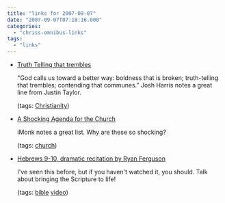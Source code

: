 ```yaml
---
title: "links for 2007-09-07"
date: "2007-09-07T07:18:16.000"
categories: 
  - "chriss-omnibus-links"
tags: 
  - "links"
---
```


- [Truth Telling that trembles](http://www.joshharris.com/2007/09/truthtelling_that_trembles_1.php)
    
    "God calls us toward a better way: boldness that is broken; truth-telling that trembles; contending that communes." Josh Harris notes a great line from Justin Taylor.
    
    (tags: [Christianity](http://del.icio.us/hubbsc/Christianity))
    
- [A Shocking Agenda for the Church](http://www.internetmonk.com/archive/a-shocking-agenda-for-the-church)
    
    iMonk notes a great list. Why are these so shocking?
    
    (tags: [church](http://del.icio.us/hubbsc/church))
    
- [Hebrews 9-10, dramatic recitation by Ryan Ferguson](http://theologica.blogspot.com/2007/09/hebrews-9-10.html)
    
    I've seen this before, but if you haven't watched it, you should. Talk about bringing the Scripture to life!
    
    (tags: [bible](http://del.icio.us/hubbsc/bible) [video](http://del.icio.us/hubbsc/video))
